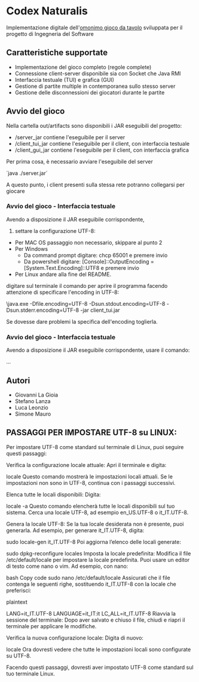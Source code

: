 # Codex Naturalis

Implementazione digitale dell'[omonimo gioco da tavolo](https://boardgamegeek.com/boardgame/314503/codex-naturalis) 
sviluppata per il progetto di Ingegneria del Software

## Caratteristiche supportate

- Implementazione del gioco completo (regole complete)
- Connessione client-server disponibile sia con Socket 
  che Java RMI
- Interfaccia testuale (TUI) e grafica (GUI)
- Gestione di partite multiple in contemporanea sullo stesso server
- Gestione delle disconnessioni dei giocatori durante le partite

## Avvio del gioco

Nella cartella out/artifacts sono disponibili i JAR eseguibili del progetto:
- /server_jar contiene l'eseguibile per il server
- /client_tui_jar contiene l'eseguibile per il client, con interfaccia testuale
- /client_gui_jar contiene l'eseguibile per il client, con interfaccia grafica


Per prima cosa, è necessario avviare l'eseguibile del server

´java ./server.jar´

A questo punto, i client presenti sulla stessa rete potranno collegarsi per giocare

### Avvio del gioco - Interfaccia testuale

Avendo a disposizione il JAR eseguibile corrispondente,
1) settare la configurazione UTF-8:
- Per MAC OS passaggio non necessario, skippare al punto 2
- Per Windows 
  - Da command prompt digitare: chcp 65001 e premere invio
  - Da powershell digitare: [Console]::OutputEncoding = [System.Text.Encoding]::UTF8 e premere invio
- Per Linux andare alla fine del README. 

digitare sul terminale il comando per aprire il programma facendo attenzione di specificare l'encoding in UTF-8:

\java.exe -Dfile.encoding=UTF-8 -Dsun.stdout.encoding=UTF-8 -Dsun.stderr.encoding=UTF-8 -jar client_tui.jar

Se dovesse dare problemi la specifica dell'encoding toglierla. 

### Avvio del gioco - Interfaccia testuale

Avendo a disposizione il JAR eseguibile corrispondente, usare il comando:

...


## Autori

- Giovanni La Gioia
- Stefano Lanza
- Luca Leonzio
- Simone Mauro

## PASSAGGI PER IMPOSTARE UTF-8 su LINUX: 
Per impostare UTF-8 come standard sul terminale di Linux, puoi seguire questi passaggi:

Verifica la configurazione locale attuale:
Apri il terminale e digita:


locale
Questo comando mostrerà le impostazioni locali attuali. Se le impostazioni non sono in UTF-8, continua con i passaggi successivi.

Elenca tutte le locali disponibili:
Digita:


locale -a
Questo comando elencherà tutte le locali disponibili sul tuo sistema. Cerca una locale UTF-8, ad esempio en_US.UTF-8 o it_IT.UTF-8.

Genera la locale UTF-8:
Se la tua locale desiderata non è presente, puoi generarla. Ad esempio, per generare it_IT.UTF-8, digita:


sudo locale-gen it_IT.UTF-8
Poi aggiorna l’elenco delle locali generate:


sudo dpkg-reconfigure locales
Imposta la locale predefinita:
Modifica il file /etc/default/locale per impostare la locale predefinita. Puoi usare un editor di testo come nano o vim. Ad esempio, con nano:

bash
Copy code
sudo nano /etc/default/locale
Assicurati che il file contenga le seguenti righe, sostituendo it_IT.UTF-8 con la locale che preferisci:

plaintext

LANG=it_IT.UTF-8
LANGUAGE=it_IT:it
LC_ALL=it_IT.UTF-8
Riavvia la sessione del terminale:
Dopo aver salvato e chiuso il file, chiudi e riapri il terminale per applicare le modifiche.

Verifica la nuova configurazione locale:
Digita di nuovo:


locale
Ora dovresti vedere che tutte le impostazioni locali sono configurate su UTF-8.

Facendo questi passaggi, dovresti aver impostato UTF-8 come standard sul tuo terminale Linux.






